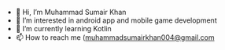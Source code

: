 - 👋 Hi, I’m Muhammad Sumair Khan
- 👀 I’m interested in android app and mobile game development
- 🌱 I’m currently learning Kotlin
- 📫 How to reach me (muhammadsumairkhan004@gmail.com

<!---
MSKN-007/MSKN-007 is a ✨ special ✨ repository because its `README.md` (this file) appears on your GitHub profile.
You can click the Preview link to take a look at your changes.
--->
